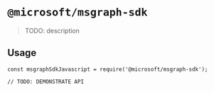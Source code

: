 # `@microsoft/msgraph-sdk`

> TODO: description

## Usage

```
const msgraphSdkJavascript = require('@microsoft/msgraph-sdk');

// TODO: DEMONSTRATE API
```
